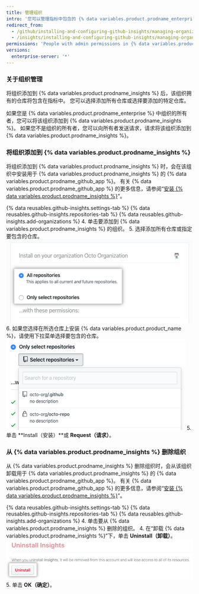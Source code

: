 ```yaml
---
title: 管理组织
intro: '您可以管理指标中包含的 {% data variables.product.prodname_enterprise %} 组织。'
redirect_from:
  - /github/installing-and-configuring-github-insights/managing-organizations
  - /insights/installing-and-configuring-github-insights/managing-organizations
permissions: 'People with admin permissions in {% data variables.product.prodname_insights %} can manage organizations.'
versions:
  enterprise-server: '*'
---
```


### 关于组织管理

将组织添加到 {% data variables.product.prodname_insights %} 后，该组织拥有的仓库将包含在指标中。 您可以选择添加所有仓库或选择要添加的特定仓库。

如果您是 {% data variables.product.prodname_enterprise %} 中组织的所有者，您可以将该组织添加到 {% data variables.product.prodname_insights %}。 如果您不是组织的所有者，您可以向所有者发送请求，请求将该组织添加到 {% data variables.product.prodname_insights %}。

### 将组织添加到 {% data variables.product.prodname_insights %}

将组织添加到 {% data variables.product.prodname_insights %} 时，会在该组织中安装用于 {% data variables.product.prodname_insights %} 的 {% data variables.product.prodname_github_app %}。 有关 {% data variables.product.prodname_github_app %} 的更多信息，请参阅“[安装 {% data variables.product.prodname_insights %}](/github/installing-and-configuring-github-insights/installing-github-insights)”。

{% data reusables.github-insights.settings-tab %}
{% data reusables.github-insights.repositories-tab %}
{% data reusables.github-insights.add-organizations %}
4. 单击要添加到 {% data variables.product.prodname_insights %} 的组织。
5. 选择添加所有仓库或指定要包含的仓库。 ![添加所有仓库或选择仓库的复选框](/assets/images/help/insights/all-or-select-repos.png)
6. 如果您选择在所选仓库上安装 {% data variables.product.product_name %}，请使用下拉菜单选择要包含的仓库。 ![选择仓库的下拉菜单](/assets/images/help/insights/select-repos.png)
5. 单击 **Install（安装）**或 **Request（请求）**。

### 从 {% data variables.product.prodname_insights %} 删除组织

从 {% data variables.product.prodname_insights %} 删除组织时，会从该组织卸载用于 {% data variables.product.prodname_insights %} 的 {% data variables.product.prodname_github_app %}。 有关 {% data variables.product.prodname_github_app %} 的更多信息，请参阅“[安装 {% data variables.product.prodname_insights %}](/github/installing-and-configuring-github-insights/installing-github-insights)”。

{% data reusables.github-insights.settings-tab %}
{% data reusables.github-insights.repositories-tab %}
{% data reusables.github-insights.add-organizations %}
4. 单击要从 {% data variables.product.prodname_insights %} 删除的组织。
4. 在“卸载 {% data variables.product.prodname_insights %}”下，单击 **Uninstall（卸载）**。 ![卸载按钮](/assets/images/help/insights/uninstall-button.png)
5. 单击 **OK（确定）**。
